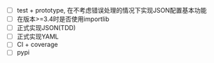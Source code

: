 - [ ] test + prototype, 在不考虑错误处理的情况下实现JSON配置基本功能
- [ ] 在版本>=3.4时是否使用importlib
- [ ] 正式实现JSON(TDD)
- [ ] 正式实现YAML
- [ ] CI + coverage
- [ ] pypi

